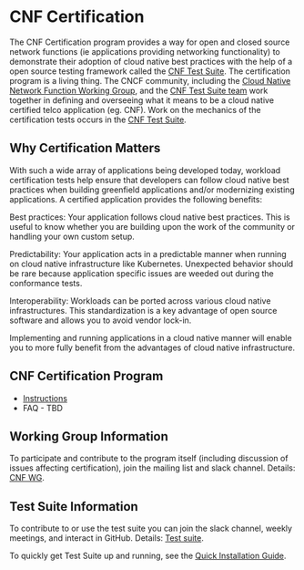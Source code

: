 # CNF Certification

The CNF Certification program provides a way for open and closed source network functions (ie applications providing networking functionality) to demonstrate their adoption of cloud native best practices with the help of a open source testing framework called the [CNF Test Suite](https://github.com/cncf/cnf-testsuite). The certification program is a living thing. The CNCF community, including the [Cloud Native Network Function Working Group](https://github.com/cncf/cnf-wg/blob/main/README.md), and the [CNF Test Suite team](https://github.com/cncf/cnf-testsuite) work together in defining and overseeing what it means to be a cloud native certified telco application (eg. CNF). Work on the mechanics of the certification tests occurs in the [CNF Test Suite](https://github.com/cncf/cnf-testsuite).

## Why Certification Matters

With such a wide array of applications being developed today, workload certification tests help ensure that developers can follow cloud native best practices when building greenfield applications and/or modernizing existing applications. A certified application provides the following benefits:

Best practices: Your application follows cloud native best practices. This is useful to know whether you are building upon the work of the community or handling your own custom setup.

Predictability: Your application acts in a predictable manner when running on cloud native infrastructure like Kubernetes. Unexpected behavior should be rare because application specific issues are weeded out during the conformance tests.

Interoperability: Workloads can be ported across various cloud native infrastructures. This standardization is a key advantage of open source software and allows you to avoid vendor lock-in.

Implementing and running applications in a cloud native manner will enable you to more fully benefit from the advantages of cloud native infrastructure.

## CNF Certification Program

- [Instructions](instructions.md)
- FAQ - TBD

## Working Group Information

To participate and contribute to the program itself (including discussion of issues affecting certification), join the mailing list and
slack channel. Details: [CNF WG](https://github.com/cncf/cnf-wg/blob/main/README.md).

## Test Suite Information

To contribute to or use the test suite you can join the slack channel, weekly meetings, and interact in GitHub. Details: [Test suite](https://github.com/cncf/cnf-testsuite#cnf-test-suite).

To quickly get Test Suite up and running, see the [Quick Installation Guide](https://github.com/cncf/cnf-testsuite#installation-and-usage). 

